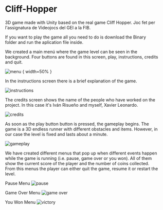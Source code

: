 # Cliff-Hopper
3D game made with Unity based on the real game Cliff Hopper. Joc fet per l'assignatura de Videojocs del GEI a la FIB.

If you want to play the game all you need to do is download the Binary folder and run the aplication file inside.

We created a main menú where the game level can be seen in the background. Four buttons are found in this screen, play, instructions, credits and quit.

![menu](https://github.com/Xasyo/Cliff-Hopper/assets/93864076/7a1968ac-8757-498b-8f76-78251b3d2cda) { width=50% }


In the instructions screen there is a brief explanation of the game.

![instructions](https://github.com/Xasyo/Cliff-Hopper/assets/93864076/8f7b4da9-918b-49d1-aa6c-7c1bf59515ea)


The credits screen shows the name of the people who have worked on the project. In this case it's Iván Risueño and myself, Xavier Leonardo.

![credits](https://github.com/Xasyo/Cliff-Hopper/assets/93864076/aef5d07a-9c85-4ddd-98ec-e8f392257ec1)


As soon as the play button button is pressed, the gameplay begins. The game is a 3D endless runner with different obstacles and items. However, in our case the level is fixed and lasts about a minute.

![gameplay](https://github.com/Xasyo/Cliff-Hopper/assets/93864076/775e3f5f-b525-41de-9865-f5adc96a3b42)


We have created different menus that pop up when different events happen while the game is running (i.e. pause, game over or you won). All of them show the current score of the player and the number of coins collected. From this menus the player can either quit the game, resume it or restart the level.

Pause Menu
![pause](https://github.com/Xasyo/Cliff-Hopper/assets/93864076/b5aea2e0-29c4-440e-9024-724676c362fc)

Game Over Menu
![game over](https://github.com/Xasyo/Cliff-Hopper/assets/93864076/176557fd-954c-45e7-957f-b60174ee8ee3)

You Won Menu
![victory](https://github.com/Xasyo/Cliff-Hopper/assets/93864076/aacc4877-ccf1-440c-bc5b-4557e77e075d)


